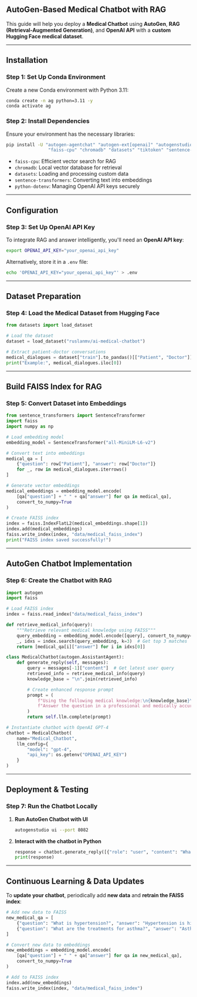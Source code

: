 ## **AutoGen-Based Medical Chatbot with RAG**

This guide will help you deploy a **Medical Chatbot** using **AutoGen**, **RAG (Retrieval-Augmented Generation)**, and **OpenAI API** with a **custom Hugging Face medical dataset**.

---

## **Installation**
### **Step 1: Set Up Conda Environment**
Create a new Conda environment with Python 3.11:

```bash
conda create -n ag python=3.11 -y
conda activate ag
```

### **Step 2: Install Dependencies**
Ensure your environment has the necessary libraries:

```bash
pip install -U "autogen-agentchat" "autogen-ext[openai]" "autogenstudio" \
                "faiss-cpu" "chromadb" "datasets" "tiktoken" "sentence-transformers" "python-dotenv"
```

- `faiss-cpu`: Efficient vector search for RAG
- `chromadb`: Local vector database for retrieval
- `datasets`: Loading and processing custom data
- `sentence-transformers`: Converting text into embeddings
- `python-dotenv`: Managing OpenAI API keys securely

---

## **Configuration**
### **Step 3: Set Up OpenAI API Key**
To integrate RAG and answer intelligently, you'll need an **OpenAI API key**:

```bash
export OPENAI_API_KEY="your_openai_api_key"
```

Alternatively, store it in a `.env` file:
```bash
echo 'OPENAI_API_KEY="your_openai_api_key"' > .env
```

---

## **Dataset Preparation**
### **Step 4: Load the Medical Dataset from Hugging Face**

```python
from datasets import load_dataset

# Load the dataset
dataset = load_dataset("ruslanmv/ai-medical-chatbot")

# Extract patient-doctor conversations
medical_dialogues = dataset["train"].to_pandas()[["Patient", "Doctor"]]
print("Example:", medical_dialogues.iloc[0])
```

---

## **Build FAISS Index for RAG**
### **Step 5: Convert Dataset into Embeddings**

```python
from sentence_transformers import SentenceTransformer
import faiss
import numpy as np

# Load embedding model
embedding_model = SentenceTransformer("all-MiniLM-L6-v2")

# Convert text into embeddings
medical_qa = [
    {"question": row["Patient"], "answer": row["Doctor"]}
    for _, row in medical_dialogues.iterrows()
]

# Generate vector embeddings
medical_embeddings = embedding_model.encode(
    [qa["question"] + " " + qa["answer"] for qa in medical_qa],
    convert_to_numpy=True
)

# Create FAISS index
index = faiss.IndexFlatL2(medical_embeddings.shape[1])
index.add(medical_embeddings)
faiss.write_index(index, "data/medical_faiss_index")
print("FAISS index saved successfully!")
```

---

## **AutoGen Chatbot Implementation**
### **Step 6: Create the Chatbot with RAG**

```python
import autogen
import faiss

# Load FAISS index
index = faiss.read_index("data/medical_faiss_index")

def retrieve_medical_info(query):
    """Retrieve relevant medical knowledge using FAISS"""
    query_embedding = embedding_model.encode([query], convert_to_numpy=True)
    _, idxs = index.search(query_embedding, k=3)  # Get top 3 matches
    return [medical_qa[i]["answer"] for i in idxs[0]]

class MedicalChatbot(autogen.AssistantAgent):
    def generate_reply(self, messages):
        query = messages[-1]["content"]  # Get latest user query
        retrieved_info = retrieve_medical_info(query)
        knowledge_base = "\n".join(retrieved_info)

        # Create enhanced response prompt
        prompt = (
            f"Using the following medical knowledge:\n{knowledge_base}\n"
            f"Answer the question in a professional and medically accurate manner: {query}"
        )
        return self.llm.complete(prompt)

# Instantiate chatbot with OpenAI GPT-4
chatbot = MedicalChatbot(
    name="Medical_Chatbot",
    llm_config={
        "model": "gpt-4",
        "api_key": os.getenv("OPENAI_API_KEY")
    }
)
```

---

## **Deployment & Testing**
### **Step 7: Run the Chatbot Locally**

1. **Run AutoGen Chatbot with UI**
   ```bash
   autogenstudio ui --port 8082
   ```

2. **Interact with the chatbot in Python**
   ```python
   response = chatbot.generate_reply([{"role": "user", "content": "What are the symptoms of diabetes?"}])
   print(response)
   ```

---

## **Continuous Learning & Data Updates**
To **update your chatbot**, periodically add **new data** and **retrain the FAISS index**:

```python
# Add new data to FAISS
new_medical_qa = [
    {"question": "What is hypertension?", "answer": "Hypertension is high blood pressure that can lead to heart problems."},
    {"question": "What are the treatments for asthma?", "answer": "Asthma treatments include inhalers, bronchodilators, and avoiding triggers."}
]

# Convert new data to embeddings
new_embeddings = embedding_model.encode(
    [qa["question"] + " " + qa["answer"] for qa in new_medical_qa],
    convert_to_numpy=True
)

# Add to FAISS index
index.add(new_embeddings)
faiss.write_index(index, "data/medical_faiss_index")
```


